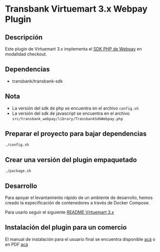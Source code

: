 # Transbank Virtuemart 3.x Webpay Plugin

## Descripción

Este plugin de Virtuemart 3.x implementa el [SDK PHP de Webpay](https://github.com/TransbankDevelopers/transbank-sdk-php) en modalidad checkout. 

## Dependencias

* transbank/transbank-sdk

## Nota  
- La versión del sdk de php se encuentra en el archivo `config.sh`
- La versión del sdk de javascript se encuentra en el archivo `src/transbank_webpay/library/TransbankSdkWebpay.php`

## Preparar el proyecto para bajar dependencias

    ./config.sh

## Crear una versión del plugin empaquetado 

    ./package.sh

## Desarrollo

Para apoyar el levantamiento rápido de un ambiente de desarrollo, hemos creado la especificación de contenedores a través de Docker Compose.

Para usarlo seguir el siguiente [README Virtuemart 3.x](./docker-virtuemart3)

## Instalación del plugin para un comercio

El manual de instalación para el usuario final se encuentra disponible [acá](docs/INSTALLATION.md) o en PDF [acá](https://github.com/TransbankDevelopers/transbank-plugin-virtuemart-webpay/raw/master/docs/INSTALLATION.pdf
)

